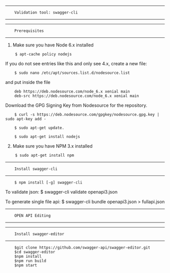 **************************************************
        Validation tool: swagger-cli
**************************************************

------------------------------------
        Prerequisites
------------------------------------

1. Make sure you have Node 6.x installed

        $ apt-cache policy nodejs

If you do not see entries like this and only see 4.x, create a new file:

        $ sudo nano /etc/apt/sources.list.d/nodesource.list

and put inside the file

        deb https://deb.nodesource.com/node_6.x xenial main
        deb-src https://deb.nodesource.com/node_6.x xenial main


Download the GPG Signing Key from Nodesource for the repository.

        $ curl -s https://deb.nodesource.com/gpgkey/nodesource.gpg.key | sudo apt-key add -

        $ sudo apt-get update.

        $ sudo apt-get install nodejs


2. Make sure you have NPM 3.x installed

        $ sudo apt-get install npm



------------------------------------
        Install swagger-cli
------------------------------------
        $ npm install [-g] swagger-cli

To validate json:
        $ swagger-cli validate openapi3.json

To generate single file api:
        $ swagger-cli bundle openapi3.json > fullapi.json




**************************************************
        OPEN API Editing
**************************************************

------------------------------------
        Install swagger-editor
------------------------------------
        $git clone https://github.com/swagger-api/swagger-editor.git
        $cd swagger-editor
        $npm install
        $npm run build
        $npm start

